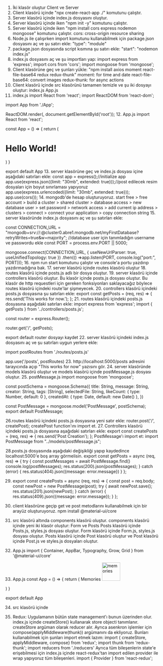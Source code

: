 1. İki klasör oluştur
  Client ve Server
2. Client klasörü içinde "npx create-react-app ./" komutunu çalıştır.
3. Server klasörü içinde index.js dosyasını oluştur.
4. Server klasörü içinde iken "npm init -y" komutunu çalıştır.
5. Server klasörü içinde iken "npm install cors express nodemon mongoose" komutunu çalıştır.
cors: cross-origin resource sharing
6. Node.js ile çalışırken import komutunu kullanabilmek için package.json dosyasını aç ve şu satırı ekle:
"type": "module"
7. package.json dosyasında script kısmına şu satırı ekle:
"start": "nodemon index.js"
8. index.js dosyasını aç ve şu importları yap:
import express from 'express';
import cors from 'cors';
import mongoose from 'mongoose';
9. Client klasörüne geç ve şunları yükle:
"npm install axios moment react-file-base64 redux redux-thunk"
moment: for time and date
react-file-base64: convert images
redux-thunk: for async actions
10. Client klasörü içinde src klasörünü tamamen temizle ve şu iki dosyayı oluştur:
index.js
App.js
11. index.js
import React from 'react';
import ReactDOM from 'react-dom';

import App from './App';

ReactDOM.render(<App />, document.getElementById('root'));
12. App.js
import React from 'react';

const App = () => {
  return (
    <div>
      <h1>Hello World!</h1>
    </div>
  )
}

export default App
13. server klasörüne geç ve index.js dosyası içine aşağıdaki satırları ekle:
const app = express();//initialize app
app.use(express.json({limit: "30mb", extended: true}));//post edilecek resim dosyaları için boyut sınırlaması yapıyoruz
app.use(express.urlencoded({limit: "30mb", extended: true}));
app.use(cors());
14. mongodb'de hesap oluşturuyoruz.
start free > free account > build a cluster > shared cluster > database access > new database user > set password > network access > add current ip address > clusters > connect > connect your application > copy connection string
15. server klasöründe index.js dosyasını aç ve şu satırları ekle:

const CONNECTION_URL = "mongodb+srv://<username>:<password>@cluster0.abre1.mongodb.net/myFirstDatabase?retryWrites=true&w=majority";
//database user için tanımladığın username ve passwordu ekle
const PORT = process.env.PORT || 5000;

mongoose.connect(CONNECTION_URL, { useNewUrlParser: true, useUnifiedTopology: true })
    .then(() =>app.listen(PORT, console.log("port:", PORT)));
16. npm run start komutunu çalıştır ve console'a portu yazdırıp yazdırmadığına bak.
17. server klasörü içinde routes klasörü oluştur
18. routes klasörü içinde posts.js adlı bir dosya oluştur.
19. server klasörü içinde controllers klasörü oluştur. Bu klasör içinde posts.js dosyası oluştur. Bu klasör de http requestleri için gereken fonksiyonları saklayacağız böylece routes klasörü içindeki route'lar şişmeyecek.
20. controllers klasörü içindeki posts.js dosyasına şu satırları ekle:
export const getPosts = (req, res) => {
  res.send('This works for now.');
};
21. routes klasörü içindeki posts.js dosyasına aşağıdaki satırları ekle:
import express from 'express';
import { getPosts } from '../controllers/posts.js';

const router = express.Router();

router.get('/', getPosts);

export default router
dosyayı kaydet 
22. server klasörü içindeki index.js dosyasını aç ve şu satırları uygun yerlere ekle:

import postRoutes from './routes/posts.js'

app.use('/posts', postRoutes)
23. http://localhost:5000/posts adresini tarayıcında açıp "This works for now" yazısını gör.
24. server klasöründe models klasörü oluştur ve models klasörü içinde postMessage.js dosyası oluştur.
25. postMessage.js
import mongoose from 'mongoose';

const postSchema = mongoose.Schema({
  title: String,
  message: String,
  creator: String,
  tags: [String],
  selectedFile: String,
  likeCount: {
    type: Number,
    default: 0
  },
  createdAt: {
    type: Date,
    default: new Date()
  },
})

const PostMessage = mongoose.model('PostMessage', postSchema);
export default PostMessage;

26.routes klasörü içindeki posts.js dosyasına yeni satır ekle:
router.post('/', createPost);
createPost function'ını import et.
27. Controllers klasörü içindeki posts.js dosyasına aşağıdaki satırları ekle:
export const createPosts = (req, res) => {
  res.send('Post Creation');
};
PostMessage'ı import et: import PostMessage from "../models/postMessage.js";

28.posts.js dosyasında aşağıdaki değişikliği yapıp kaydedince localhost:5000'e boş array görmelisin.
export const getPosts = async (req, res) => {
  try {
    const postMessages = await PostMessage.find()
    console.log(postMessages);
    res.status(200).json(postMessages);
  } catch (error) {
    res.status(404).json({message: error.message})
  }
};

29. export const createPosts = async (req, res) => {
  const post = req.body;
  const newPost = new PostMessage(post);
  try {
    await newPost.save();
    res.status(201).json(newPost);
  } catch (error) {
    res.status(409).json({message: error.message});
  }
};

30. client klasörüne geçip get ve post metodlarını kullanabilmek için bir arayüz oluşturuyoruz.
npm install  @material-ui/core
31. src klasörü altında components klasörü oluştur.
components klasörü içinde yeni iki klasör oluştur:
Form ve Posts
Posts klasörü içinde Posts.js, styles.js dosyası oluştur.
Form klasörü içinde Form.js, styles.js dosyası oluştur.
Posts klasörü içinde Post klasörü oluştur ve Post klasörü içinde Post.js ve styles.js dosyaları oluştur.
32. App.js
import { Container, AppBar, Typography, Grow, Grid } from '@material-ui/core'
33. App.js
const App = () => {
  return (
    <Container maxwidth="lg">
      <AppBar position="static" color="inherit">
        <Typography variant="h2" align="center">
          Memories
        </Typography>
        <img src={memories} alt="memories" height="60" />
      </AppBar>

    </Container>
  )
}

export default App

34. src klasörü içinde 

35. Redux: Uygulamanın bütün state management'ı bunun üzerinden olur.
index.js içinde createStore() kullanarak store objecti tanımlanır. createStore argüman olarak reducer alır. Ayrıca asenkron işlemler için compose(applyMiddleware(thunk)) argümanını da ekliyoruz. Bunları kullanabilmek için şunları import etmek lazım:
import { createStore, applyMiddleware, compose} from 'redux';
import thunk from 'redux-thunk';
import reducers from './reducers'
Ayrıca tüm bileşenlerin state'e erişebilmesi için index.js içinde react-redux'tan import edilen provider ile wrap yapıyoruz tüm bileşenleri.
import { Provider } from 'react-redux';
